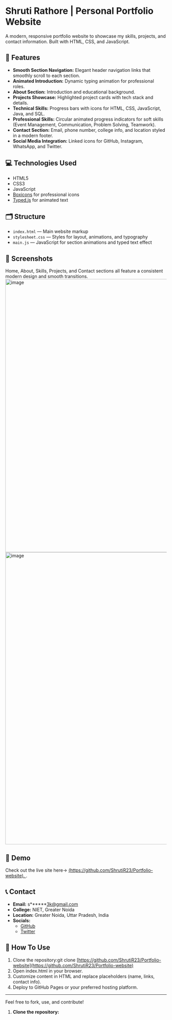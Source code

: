 # Shruti Rathore | Personal Portfolio Website

A modern, responsive portfolio website to showcase my skills, projects, and contact information. Built with HTML, CSS, and JavaScript.

## 🚀 Features

- **Smooth Section Navigation:** Elegant header navigation links that smoothly scroll to each section.
- **Animated Introduction:** Dynamic typing animation for professional roles.
- **About Section:** Introduction and educational background.
- **Projects Showcase:** Highlighted project cards with tech stack and details.
- **Technical Skills:** Progress bars with icons for HTML, CSS, JavaScript, Java, and SQL.
- **Professional Skills:** Circular animated progress indicators for soft skills (Event Management, Communication, Problem Solving, Teamwork).
- **Contact Section:** Email, phone number, college info, and location styled in a modern footer.
- **Social Media Integration:** Linked icons for GitHub, Instagram, WhatsApp, and Twitter.

## 💻 Technologies Used

- HTML5
- CSS3
- JavaScript
- [Boxicons](https://boxicons.com/) for professional icons
- [Typed.js](https://github.com/mattboldt/typed.js/) for animated text

## 🗂️ Structure

- `index.html` — Main website markup
- `stylesheet.css` — Styles for layout, animations, and typography
- `main.js` — JavaScript for section animations and typed text effect

## 📸 Screenshots

Home, About, Skills, Projects, and Contact sections all feature a consistent modern design and smooth transitions.  
<img width="1875" height="852" alt="image" src="https://github.com/user-attachments/assets/cbfd8fb5-1f90-4d45-b9f4-f0496781bded" />
<img width="1914" height="911" alt="image" src="https://github.com/user-attachments/assets/dfa3d78a-0a2a-41fa-8296-4a06c588b73d" />


## 🔗 Demo

Check out the live site here-> [(https://github.com/ShrutiR23/Portfolio-website).  ](https://github.com/ShrutiR23/Portfolio-website).


## 📞 Contact

- **Email:** s******3k@gmail.com  
- **College:** NIET, Greater Noida  
- **Location:** Greater Noida, Uttar Pradesh, India  
- **Socials:**  
  - [GitHub](https://github.com/your-github-username)  
  - [Twitter](https://twitter.com/your-twitter-username)


## 📝 How To Use

1. Clone the repository:git clone [https://github.com/ShrutiR23/Portfolio-website](https://github.com/ShrutiR23/Portfolio-website)
2. Open index.html in your browser.
3. Customize content in HTML and replace placeholders (name, links, contact info).
4. Deploy to GitHub Pages or your preferred hosting platform.
---
Feel free to fork, use, and contribute!



1. **Clone the repository:**  

